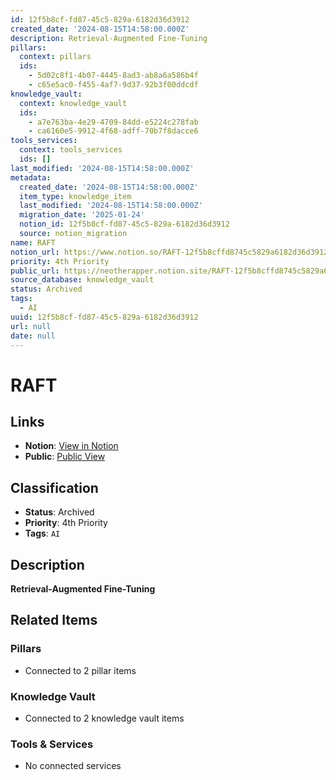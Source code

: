 ```yaml
---
id: 12f5b8cf-fd87-45c5-829a-6182d36d3912
created_date: '2024-08-15T14:58:00.000Z'
description: Retrieval-Augmented Fine-Tuning
pillars:
  context: pillars
  ids: 
    - 5d02c8f1-4b07-4445-8ad3-ab8a6a586b4f
    - c65e5ac0-f455-4af7-9d37-92b3f00ddcdf
knowledge_vault:
  context: knowledge_vault
  ids:
    - a7e763ba-4e29-4709-84dd-e5224c278fab
    - ca6160e5-9912-4f68-adff-70b7f8dacce6
tools_services:
  context: tools_services
  ids: []
last_modified: '2024-08-15T14:58:00.000Z'
metadata:
  created_date: '2024-08-15T14:58:00.000Z'
  item_type: knowledge_item
  last_modified: '2024-08-15T14:58:00.000Z'
  migration_date: '2025-01-24'
  notion_id: 12f5b8cf-fd87-45c5-829a-6182d36d3912
  source: notion_migration
name: RAFT
notion_url: https://www.notion.so/RAFT-12f5b8cffd8745c5829a6182d36d3912
priority: 4th Priority
public_url: https://neotherapper.notion.site/RAFT-12f5b8cffd8745c5829a6182d36d3912
source_database: knowledge_vault
status: Archived
tags: 
  - AI
uuid: 12f5b8cf-fd87-45c5-829a-6182d36d3912
url: null
date: null
---
```


# RAFT

## Links
- **Notion**: [View in Notion](https://www.notion.so/RAFT-12f5b8cffd8745c5829a6182d36d3912)
- **Public**: [Public View](https://neotherapper.notion.site/RAFT-12f5b8cffd8745c5829a6182d36d3912)

## Classification
- **Status**: Archived
- **Priority**: 4th Priority
- **Tags**: `AI`

## Description
**Retrieval-Augmented Fine-Tuning**

## Related Items

### Pillars
- Connected to 2 pillar items

### Knowledge Vault
- Connected to 2 knowledge vault items

### Tools & Services
- No connected services